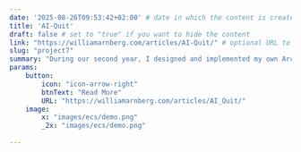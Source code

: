 ```yaml
---
date: '2025-08-26T09:53:42+02:00' # date in which the content is created - defaults to "today"
title: 'AI-Quit'
draft: false # set to "true" if you want to hide the content 
link: "https://williamarnberg.com/articles/AI-Quit/" # optional URL to link the logo to
slug: "project7"
summary: "During our second year, I designed and implemented my own Archetype-based ECS in my own game engine."
params:
    button:
        icon: "icon-arrow-right"
        btnText: "Read More"
        URL: "https://williamarnberg.com/articles/AI_Quit/"
    image:  
        x: "images/ecs/demo.png"
        _2x: "images/ecs/demo.png"
    
---
```


